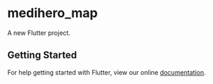 # medihero_map

A new Flutter project.

## Getting Started

For help getting started with Flutter, view our online
[documentation](https://flutter.io/).
